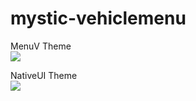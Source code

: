 # mystic-vehiclemenu

MenuV Theme \
![](https://cdn.izmystic.dev/images/046vc2o4.png)

NativeUI Theme \
![](https://cdn.izmystic.dev/images/qrldte82.png)
